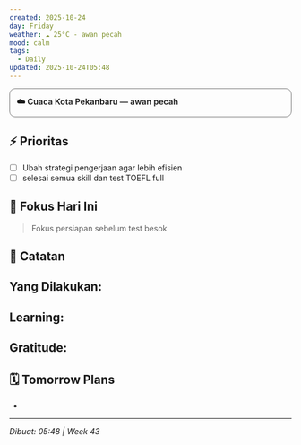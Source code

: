 ```yaml
---
created: 2025-10-24
day: Friday
weather: ☁️ 25°C - awan pecah
mood: calm
tags:
  - Daily
updated: 2025-10-24T05:48
---
```

<details style="
  border: 1px solid #777;
  border-radius: 10px;
  padding: 8px 12px;
  margin: 12px 0;
  backdrop-filter: blur(6px);
  background-color: color-mix(in srgb, var(--background-primary) 90%, transparent);
  transition: all 0.3s ease;
">
  <summary style="
    font-size: 1.05em;
    font-weight: 600;
    cursor: pointer;
    display: flex;
    align-items: center;
    gap: 8px;
    list-style: none;
    padding: 4px 0;
  ">
    ☁️ Cuaca Kota Pekanbaru — awan pecah
  </summary>

  <div style="margin-top: 8px; padding-left: 6px; line-height: 1.7; font-size: 0.95em;">

  <p><b>🌡️ Suhu Udara</b><br>
  • Saat ini: <b>25°C</b> (terasa 26°C)<br>
  • Range: 25°C - 25°C</p>

  <p><b>🌤️ Kondisi Atmosfer</b><br>
  • 💧 Kelembaban: 94%<br>
  • 🌬️ Angin: 1.54 m/s ↘ TG<br>
  • ☁️ Awan: 75%<br>
  • 👁️ Jarak Pandang: 10.0 km<br>
  • 🔽 Tekanan: 1009 hPa</p>

  <p><b>🌅 Matahari</b><br>
  • Terbit: 05.55 | Terbenam: 18.01</p>

  </div>
</details>

## ⚡ Prioritas
- [ ] Ubah strategi pengerjaan agar lebih efisien
- [ ]  selesai semua skill dan test TOEFL full

## 🎯 Fokus Hari Ini
>  Fokus persiapan sebelum test besok

## 📝 Catatan
**Yang Dilakukan:**
- 

**Learning:**
- 

**Gratitude:**
- 

## 🗓️ Tomorrow Plans 
- 



---
*Dibuat: 05:48 | Week 43*